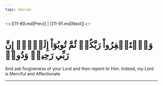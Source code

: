 ```yaml
---
tags: meccan
---
```


👈 [[11-89.md|Prev]] | [[11-91.md|Next]] 👉

# وَٱسۡتَغۡفِرُواْ رَبَّكُمۡ ثُمَّ تُوبُوٓاْ إِلَيۡهِۚ إِنَّ رَبِّي رَحِيمٞ وَدُودٞ

And ask forgiveness of your Lord and then repent to Him. Indeed, my Lord is Merciful and Affectionate

---


